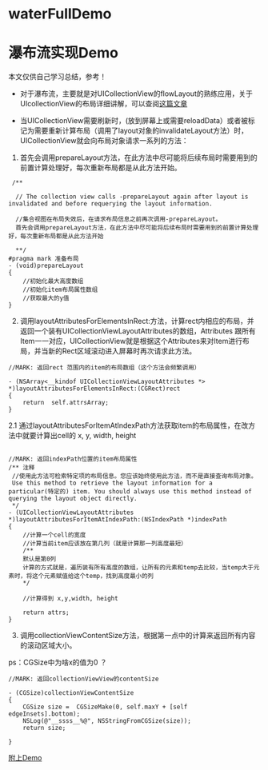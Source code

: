 # waterFullDemo
# 瀑布流实现Demo

本文仅供自己学习总结，参考！
* 对于瀑布流，主要就是对UICollectionView的flowLayout的熟练应用，关于UIcollectionView的布局详细讲解，可以查阅[这篇文章](https://objccn.io/issue-3-3/)


* 当UICollectionView需要刷新时，(放到屏幕上或需要reloadData）或者被标记为需要重新计算布局（调用了layout对象的invalidateLayout方法）时，UICollectionView就会向布局对象请求一系列的方法：


1. 首先会调用prepareLayout方法，在此方法中尽可能将后续布局时需要用到的前置计算处理好，每次重新布局都是从此方法开始。

```
 /**
  
  // The collection view calls -prepareLayout again after layout is invalidated and before requerying the layout information.
  
  //集合视图在布局失效后，在请求布局信息之前再次调用-prepareLayout。
  首先会调用prepareLayout方法，在此方法中尽可能将后续布局时需要用到的前置计算处理好，每次重新布局都是从此方法开始
  
  **/
#pragma mark 准备布局
- (void)prepareLayout
{
    //初始化最大高度数组
    //初始化item布局属性数组
    //获取最大的y值
}

```



2. 调用layoutAttributesForElementsInRect:方法，计算rect内相应的布局，并返回一个装有UICollectionViewLayoutAttributes的数组，Attributes 跟所有Item一一对应，UICollectionView就是根据这个Attributes来对Item进行布局，并当新的Rect区域滚动进入屏幕时再次请求此方法。
   
   
```
//MARK: 返回rect 范围内的item的布局数组（这个方法会频繁调用）

- (NSArray<__kindof UICollectionViewLayoutAttributes *> *)layoutAttributesForElementsInRect:(CGRect)rect
{
    return  self.attrsArray;
}

```


2.1 通过layoutAttributesForItemAtIndexPath方法获取item的布局属性，在改方法中就要计算出cell的 x, y, width, height

```

//MARK: 返回indexPath位置的item布局属性
/** 注释
 //使用此方法可检索特定项的布局信息。您应该始终使用此方法，而不是直接查询布局对象。
 Use this method to retrieve the layout information for a particular(特定的) item. You should always use this method instead of querying the layout object directly.
 */
- (UICollectionViewLayoutAttributes *)layoutAttributesForItemAtIndexPath:(NSIndexPath *)indexPath
{
	//计算一个cell的宽度
	//计算当前item应该放在第几列（就是计算那一列高度最短）
	/**
	默认是第0列
	计算的方式就是，遍历装有所有高度的数组，让所有的元素和temp去比较，当temp大于元素时，将这个元素赋值给这个temp，找到高度最小的列
	*/
	
	//计算得到 x,y,width, height
	
	return attrs;
}

```


3. 调用collectionViewContentSize方法，根据第一点中的计算来返回所有内容的滚动区域大小。

ps：CGSize中为啥x的值为0 ？

```
//MARK: 返回collectionViewView的contentSize

- (CGSize)collectionViewContentSize
{
    CGSize size =  CGSizeMake(0, self.maxY + [self edgeInsets].bottom);
    NSLog(@"__ssss__%@", NSStringFromCGSize(size));
    return size;
    
}

```
[附上Demo]()



